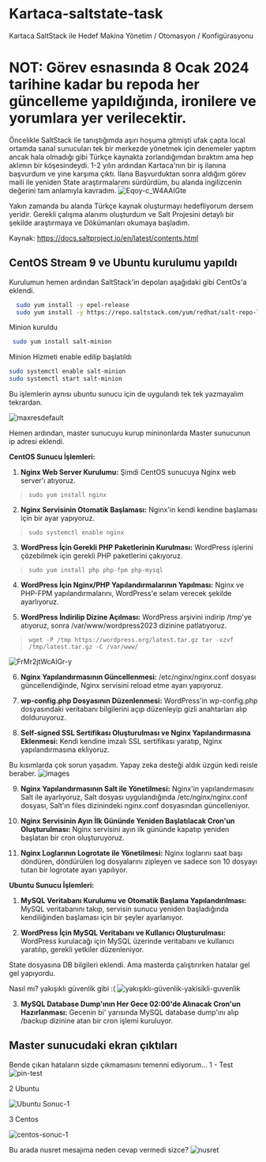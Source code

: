 # Kartaca-saltstate-task
Kartaca SaltStack ile Hedef Makina Yönetim / Otomasyon / Konfigürasyonu
# NOT: Görev esnasında 8 Ocak 2024 tarihine kadar bu repoda her güncelleme yapıldığında, ironilere ve yorumlara yer verilecektir.
Öncelikle SaltStack ile tanıştığımda aşırı hoşuma gitmişti ufak çapta local ortamda sanal sunucuları 
tek bir merkezde yönetmek için denemeler yaptım ancak hala olmadığı gibi Türkçe kaynakta zorlandığımdan bıraktım ama hep aklımın bir köşesindeydi.
1-2 yılın ardından Kartaca'nın bir iş ilanına başvurdum ve yine karşıma çıktı.
İlana Başvurduktan sonra aldığım görev maili ile yeniden State araştırmalarımı sürdürdüm, bu alanda ingilizcenin değerini tam anlamıyla kavradım. 
![Eqoy-c_W4AAIGte](https://github.com/nihatbyram/Kartaca-saltstate-task/assets/30882402/236a4475-6635-4f85-b26b-35f4eada5627)

Yakın zamanda bu alanda Türkçe kaynak oluşturmayı hedefliyorum dersem yeridir.
Gerekli çalışma alanımı oluşturdum ve Salt Projesini detaylı bir şekilde araştırmaya ve Dökümanları okumaya başladım.

Kaynak: https://docs.saltproject.io/en/latest/contents.html


## CentOS Stream 9 ve Ubuntu kurulumu yapıldı
Kurulumun hemen ardından SaltStack'in depoları aşağıdaki gibi CentOs'a eklendi.

```bash
  sudo yum install -y epel-release
  sudo yum install -y https://repo.saltstack.com/yum/redhat/salt-repo-latest-2.el7.noarch.rpm
```

 Minion kuruldu
 ```bash
  sudo yum install salt-minion
 ```
Minion Hizmeti enable edilip başlatıldı

 ```bash
 sudo systemctl enable salt-minion
 sudo systemctl start salt-minion
 ```
Bu işlemlerin aynısı ubuntu sunucu için de uygulandı tek tek yazmayalım tekrardan.

![maxresdefault](https://github.com/nihatbyram/Kartaca-saltstate-task/assets/30882402/b96db290-b501-4264-89cc-9cd4fe4034ee)

Hemen ardından, master sunucuyu kurup mininonlarda Master sunucunun ip adresi eklendi.


**CentOS Sunucu İşlemleri:**

1.  **Nginx Web Server Kurulumu:** Şimdi CentOS sunucuya Nginx web server'ı atıyoruz.
    
    
 

>    `sudo yum install nginx`

    
2.  **Nginx Servisinin Otomatik Başlaması:** Nginx'in kendi kendine başlaması için bir ayar yapıyoruz.
    
   
  

>   `sudo systemctl enable nginx`

    
3.  **WordPress İçin Gerekli PHP Paketlerinin Kurulması:** WordPress işlerini çözebilmek için gerekli PHP paketlerini çakıyoruz.
    
    

> `sudo yum install php php-fpm php-mysql`

    
4.  **WordPress İçin Nginx/PHP Yapılandırmalarının Yapılması:** Nginx ve PHP-FPM yapılandırmalarını, WordPress'e selam verecek şekilde ayarlıyoruz.
    
5.  **WordPress İndirilip Dizine Açılması:** WordPress arşivini indirip /tmp'ye atıyoruz, sonra /var/www/wordpress2023 dizinine patlatıyoruz.
        
   

>  `wget -P /tmp https://wordpress.org/latest.tar.gz
>     tar -xzvf /tmp/latest.tar.gz -C /var/www/`


![FrMr2jtWcAIGr-y](https://github.com/nihatbyram/Kartaca-saltstate-task/assets/30882402/92192038-ba31-499e-a90d-f0f79d086329)


    
6.  **Nginx Yapılandırmasının Güncellenmesi:** /etc/nginx/nginx.conf dosyası güncellendiğinde, Nginx servisini reload etme ayarı yapıyoruz.
    
7.  **wp-config.php Dosyasının Düzenlenmesi:** WordPress'in wp-config.php dosyasındaki veritabanı bilgilerini açıp düzenleyip gizli anahtarları alıp dolduruyoruz.
    
8.  **Self-signed SSL Sertifikası Oluşturulması ve Nginx Yapılandırmasına Eklenmesi:** Kendi kendine imzalı SSL sertifikası yaratıp, Nginx yapılandırmasına ekliyoruz.



Bu kısımlarda çok sorun yaşadım. Yapay zeka desteği aldık üzgün kedi reisle beraber.
![images](https://github.com/nihatbyram/Kartaca-saltstate-task/assets/30882402/3224a5aa-60b1-48c7-b5ad-d90f284506d0)


    
9.  **Nginx Yapılandırmasının Salt ile Yönetilmesi:** Nginx'in yapılandırmasını Salt ile ayarlıyoruz, Salt dosyası uygulandığında /etc/nginx/nginx.conf dosyası, Salt'ın files dizinindeki nginx.conf dosyasından güncelleniyor.
    
10.  **Nginx Servisinin Ayın İlk Gününde Yeniden Başlatılacak Cron'un Oluşturulması:** Nginx servisini ayın ilk gününde kapatıp yeniden başlatan bir cron oluşturuyoruz.
    
11.  **Nginx Loglarının Logrotate ile Yönetilmesi:** Nginx loglarını saat başı döndüren, döndürülen log dosyalarını zipleyen ve sadece son 10 dosyayı tutan bir logrotate ayarı yapılıyor.
    

**Ubuntu Sunucu İşlemleri:**

1.  **MySQL Veritabanı Kurulumu ve Otomatik Başlama Yapılandırılması:** MySQL veritabanını takıp, servisin sunucu yeniden başladığında kendiliğinden başlaması için bir şeyler ayarlanıyor.
    
2.  **WordPress İçin MySQL Veritabanı ve Kullanıcı Oluşturulması:** WordPress kurulacağı için MySQL üzerinde veritabanı ve kullanıcı yaratılıp, gerekli yetkiler düzenleniyor.


State dosyasına DB bilgileri eklendi. Ama masterda çalıştırırken hatalar gel gel yapıyordu.

Nasıl mı? yakışıklı güvenlik gibi :(
![yakışıklı-güvenlik-yakisikli-guvenlik](https://github.com/nihatbyram/Kartaca-saltstate-task/assets/30882402/40c4fd46-6e14-4994-9d6f-0f17a59d76ff)



    
3.  **MySQL Database Dump'ının Her Gece 02:00'de Alınacak Cron'un Hazırlanması:** Gecenin bi' yarısında MySQL database dump'ını alıp /backup dizinine atan bir cron işlemi kuruluyor.

## Master sunucudaki ekran çıktıları

Bende çıkan hataların sizde çıkmamasını temenni ediyorum...
1 - Test
![pin-test](https://github.com/nihatbyram/Kartaca-saltstate-task/assets/30882402/8f539a29-40f0-4ba0-a7dc-1b489983e57b)

2 Ubuntu 

![Ubuntu Sonuc-1](https://github.com/nihatbyram/Kartaca-saltstate-task/assets/30882402/efa1ee14-5f34-4352-b886-62291789995f)

3 Centos

![centos-sonuc-1](https://github.com/nihatbyram/Kartaca-saltstate-task/assets/30882402/81abc023-2c0d-4bc7-bd7c-e18642784b06)



Bu arada nusret mesajıma neden cevap vermedi sizce?
![nusret](https://github.com/nihatbyram/Kartaca-saltstate-task/assets/30882402/6298e544-ef04-4113-a8f3-7c0aabf1a481)






























